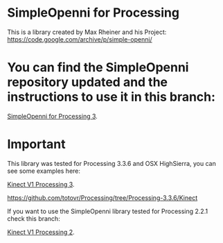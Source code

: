# SimpleOpenni for Processing 

This is a library created by Max Rheiner and his Project: https://code.google.com/archive/p/simple-openni/

# You can find the SimpleOpenni repository updated and the instructions to use it in this branch:

   [SimpleOpenni for Processing 3](https://github.com/totovr/SimpleOpenni/tree/Processing_3.3.6).

# Important 

This library was tested for Processing 3.3.6 and OSX HighSierra, you can see some examples here:

[Kinect V1 Processing 3](https://github.com/totovr/Processing/tree/Processing-3.3.6/Kinect).

  https://github.com/totovr/Processing/tree/Processing-3.3.6/Kinect

If you want to use the SimpleOpenni library tested for Processing 2.2.1 check this branch:

[Kinect V1 Processing 2](https://github.com/totovr/Processing/tree/Processing-2.2.1/Kinect).

  
  
